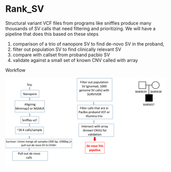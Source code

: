 # Rank_SV

Structural variant VCF files from programs like sniffles produce many thousands of SV calls that need filtering and prioritizing. We will have a pipeline that does this based on these steps


1) comparison of a trio of nanopore SV to find de-novo SV in the proband,
1) filter out population SV to find clinically relevant SV
1) compare with callset from proband pacbio SV
1) validate against a small set of known CNV called with array


Workflow

![](img/slide_project_draft.png)
